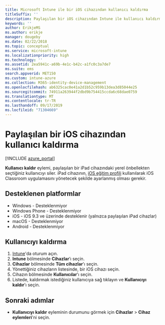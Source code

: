 ```yaml
---
title: Microsoft Intune ile bir iOS cihazından kullanıcı kaldırma
titleSuffix: ''
description: Paylaşılan bir iOS cihazından Intune ile kullanıcı kaldırmayı öğrenin.
keywords: ''
author: ErikjeMS
ms.author: erikje
manager: dougeby
ms.date: 02/22/2018
ms.topic: conceptual
ms.service: microsoft-intune
ms.localizationpriority: high
ms.technology: ''
ms.assetid: 2ea5941c-a69b-4e1c-b42c-a1fc0c3a7de7
ms.suite: ems
search.appverid: MET150
ms.custom: intune-azure
ms.collection: M365-identity-device-management
ms.openlocfilehash: ab6325cac0e41a2d1b52c959b13dea3d85044e25
ms.sourcegitcommit: 74911a263944f2dbd9b754415ccda6c68dae0759
ms.translationtype: MT
ms.contentlocale: tr-TR
ms.lasthandoff: 09/17/2019
ms.locfileid: "71304669"
---
```

# <a name="remove-a-user-from-a-shared-ios-device"></a>Paylaşılan bir iOS cihazından kullanıcı kaldırma


[!INCLUDE [azure_portal](./includes/azure_portal.md)]

**Kullanıcı kaldır** eylemi, paylaşılan bir iPad cihazındaki yerel önbellekten seçtiğiniz kullanıcıyı siler. iPad cihazının, [iOS eğitim profili](education-settings-configure-ios.md) kullanılarak iOS Classroom uygulamasını yönetecek şekilde ayarlanmış olması gerekir. 

## <a name="supported-platforms"></a>Desteklenen platformlar

- Windows - Desteklenmiyor
- Windows Phone - Desteklenmiyor
- iOS - iOS 9.3 ve üzerinde desteklenir (yalnızca paylaşılan iPad cihazlar)
- macOS - Desteklenmiyor
- Android - Desteklenmiyor

## <a name="remove-a-user"></a>Kullanıcıyı kaldırma

1. [Intune](https://go.microsoft.com/fwlink/?linkid=2090973)'da oturum açın.
3. **Intune** bölmesinde **Cihazlar**’ı seçin.
4. **Cihazlar** bölmesinde **Tüm cihazlar**'ı seçin.
5. Yönettiğiniz cihazların listesinde, bir iOS cihazı seçin.
6. Cihazın bölmesinde **Kullanıcılar**'ı seçin.
7. Listede, kaldırmak istediğiniz kullanıcıya sağ tıklayın ve **Kullanıcıyı kaldır**'ı seçin.

## <a name="next-steps"></a>Sonraki adımlar

- **Kullanıcıyı kaldır** eyleminin durumunu görmek için **Cihazlar** > **Cihaz eylemleri**'ni seçin.
